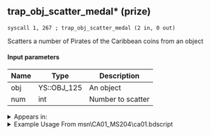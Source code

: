 ## trap_obj_scatter_medal* (prize)

`syscall 1, 267 ; trap_obj_scatter_medal (2 in, 0 out)`

Scatters a number of Pirates of the Caribbean coins from an object

#### Input parameters
| Name | Type | Description
|------|------|------------
| obj   | YS::OBJ_125   | An object
| num   | int   | Number to scatter




<details>
	<summary>Appears in:</summary>
| filename | Entity (obj)
|----------|-------------
| msn\CA01_MS204\ca01.bdscript       |           
| msn\CA07_MS105\ca07.bdscript       |           
| obj\B_CA050\b_ca.bdscript       | ((B) Grim Reaper)          
| obj\F_CA690_BTL\f_ca.bdscript       | ((F) Isla de Muerta’s chest (Grim Reaper) (Open) (BTL) (CA))          

</details>

<details>
	<summary>Example Usage From msn\CA01_MS204\ca01.bdscript</summary>
```
L294:
 pushFromFSp 4
 gosub 4, L142
 memcpyToSp 16, 16
 pushFromPSp 16
 syscall 1, 266 ; trap_obj_get_medal (1 in, 1 out)
 pushImm 4
 div 
 syscall 1, 267 ; trap_obj_scatter_medal (2 in, 0 out)
 jmp L313
```
</details>

